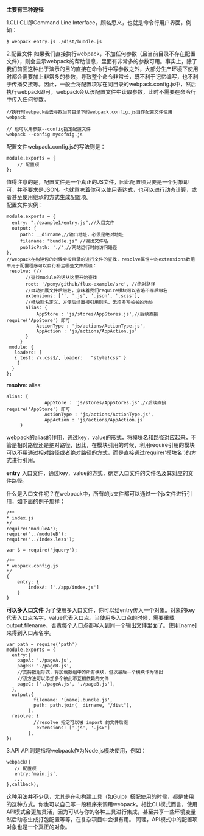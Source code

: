 **主要有三种途径**

1.CLI
CLI即Command Line Interface，顾名思义，也就是命令行用户界面，例如：
 ```
 $ webpack entry.js ./dist/bundle.js
 ```
 
2.配置文件
如果我们直接执行webpack，不加任何参数（且当前目录不存在配置文件），则会显示webpack的帮助信息，里面有非常多的参数可用。事实上，除了我们前面这种出于演示的目的直接在命令行中写参数之外，大部分生产环境下使用时都会需要加上非常多的参数，导致整个命令非常长，既不利于记忆编写，也不利于传播交接等。因此，一般会将配置项写在同目录的webpack.config.js中，然后执行webpack即可，webpack会从该配置文件中读取参数，此时不需要在命令行中传入任何参数。

```
//执行时webpack会去寻找当前目录下的webpack.config.js当作配置文件使用
webpack

// 也可以用参数--config指定配置文件
webpack --config mycofnig.js
```
配置文件webpack.config.js的写法则是：
```
module.exports = {
    // 配置项
};
```
 值得注意的是，配置文件是一个真正的JS文件，因此配置项只要是一个对象即可，并不要求是JSON。也就意味着你可以使用表达式，也可以进行动态计算，或者甚至使用继承的方式生成配置项。  
 配置文件实例：
 ```
 module.exports = {
   entry: "./example1/entry.js",//入口文件
   output: {
      path: __dirname,//输出地址，必须是绝对地址
      filename: "bundle.js" //输出文件名
      publicPath: './',//网站运行时的访问路径 
},
//webpack在构建包的时候会按目录的进行文件的查找，resolve属性中的extensions数组中用于配置程序可以自行补全哪些文件后缀：
  resolve: {//
      	//查找module的话从这里开始查找
      	root: '/pomy/github/flux-example/src', //绝对路径
      	//自动扩展文件后缀名，意味着我们require模块可以省略不写后缀名
      	extensions: ['', '.js', '.json', '.scss'],
      	//模块别名定义，方便后续直接引用别名，无须多写长长的地址
      	alias: {
      		AppStore : 'js/stores/AppStores.js',//后续直接 require('AppStore') 即可
      		ActionType : 'js/actions/ActionType.js',
      		AppAction : 'js/actions/AppAction.js'
      	}
      }
  module: {
    loaders: [
    { test: /\.css$/, loader:   "style!css" }
     ]
   }
};
 ```
 
 **resolve:**
alias:
```
alias: {
              AppStore : 'js/stores/AppStores.js',//后续直接 require('AppStore') 即可
              ActionType : 'js/actions/ActionType.js',
              AppAction : 'js/actions/AppAction.js'
     }

```
webpack的alias的作用，通过key，value的形式，将模块名和路径对应起来，不管是相对路径还是绝对路径，因此，在模块引用的时候，利用require引用的模块可以不用通过相对路径或者绝对路径的方式，而是直接通过require('模块名')的方式进行引用。

**entry**
入口文件，通过key，value的方式，确定入口文件的文件名及其对应的文件路径。

什么是入口文件呢？在webpack中，所有的js文件都可以通过一个js文件进行引用，如下面的例子那样：
```
/**
* index.js
*/
require('moduleA');
require('../moduleB');
require('../index.less');

var $ = require('jquery');
```
```
/**
* webpack.config.js
*/
{
    entry: {
        indexA: ['./app/index.js']
    }
}
```


 
**可以多入口文件**
为了使用多入口文件，你可以给entry传入一个对象。对象的key代表入口点名字，value代表入口点。当使用多入口点的时候，需要重载output.filename，否责每个入口点都写入到同一个输出文件里面了。使用[name]来得到入口点名字。
```
var path = require('path')
module.exports = {
  entry:{
    pageA: './pageA.js',
    pageB: './pageB.js',
    //支持数组形式，将加载数组中的所有模块，但以最后一个模块作为输出
    //该方法可以添加多个彼此不互相依赖的文件 
    pageC: ['./pageA.js', './pageB.js'],
  },
  output:{
          filename: '[name].bundle.js',
          path: path.join(__dirname, "/dist"),
        },
  resolve: {
          //resolve 指定可以被 import 的文件后缀
           extensions: ['.js', '.jsx']
        },
};
``` 
 3.API
 API则是指将webpack作为Node.js模块使用，例如：
 ```
 webpack({
    // 配置项
    entry:'main.js',
    ...
},callback);
 ```
这种用法并不少见，尤其是在和构建工具（如Gulp）搭配使用的时候，都是使用的这种方式。你也可以自己写一段程序来调用webpack。相比CLI模式而言，使用API模式会更加灵活，因为可以与你的各种工具进行集成，甚至共享一些环境变量然后动态生成打包配置等等，在复杂项目中会很有用。
同理，API模式中的配置项对象也是一个真正的对象。